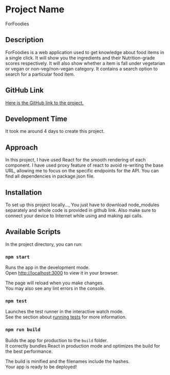 
# Project Name
ForFoodies
## Description
ForFoodies is a web application used to get knowledge about food items in a single click. 
It will show you the ingredients and their Nutrition-grade scores respectively.
It will also show whether a item is fall under vegetarian or vegan or non-veg/non-vegan category.
It contains a search option to search for a particular food item.

## GitHub Link
[Here is the GitHub link to the project.](https://github.com/ParasharM007/OpenFoodFacts)

## Development Time
It took me around 4 days to create this project.

## Approach
In this project,
I have used React for the smooth rendering of each component.
I have used proxy feature of react to avoid re-writing the base URL, allowing me to focus on the specific endpoints for the API.
You can find all dependencies in package.json file.

## Installation
To set up this project locally...,
You just have to download node_modules separately and whole code is provided in github link.
Also make sure to connect your device to Internet while using and making api calls.

## Available Scripts

In the project directory, you can run:

### `npm start`

Runs the app in the development mode.\
Open [http://localhost:3000](http://localhost:3000) to view it in your browser.

The page will reload when you make changes.\
You may also see any lint errors in the console.

### `npm test`

Launches the test runner in the interactive watch mode.\
See the section about [running tests](https://facebook.github.io/create-react-app/docs/running-tests) for more information.

### `npm run build`

Builds the app for production to the `build` folder.\
It correctly bundles React in production mode and optimizes the build for the best performance.

The build is minified and the filenames include the hashes.\
Your app is ready to be deployed!












